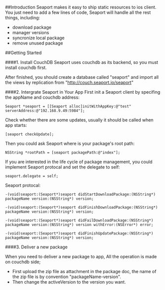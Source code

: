 ##Introduction
Seaport makes it easy to ship static resources to ios client. You just need to add a few lines of code, Seaport will handle all the rest things, including:

* download package
* manager versions
* syncronize local package
* remove unused package



##Getting Started

####1. Install CouchDB
Seaport uses couchdb as its backend, so you must install couchdb first. 

After finished, you should create a database called "seaport" and import all the views by replication from "http://couch.seaport.io/seaport"

####2. Intergrate Seaport in Your App
First init a Seaport client by specifing the appName and couchdb address:

	Seaport *seaport = [[Seaport alloc]initWithAppKey:@"test" serverAddress:@"192.168.9.49:5984"];
	
Check whether there are some updates, usually it should be called when app starts:

	[seaport checkUpdate];
	
Then you could ask Seaport where is your package's root path:

	NSString *rootPath = [seaport packagePath:@"index"];
	
If you are interested in the life cycle of package management, you could implement Seaport protocal and set the delegate to self:

	seaport.delegate = self;


Seaport protocal:

	-(void)seaport:(Seaport*)seaport didStartDownloadPackage:(NSString*) packageName version:(NSString*) version;
	
	-(void)seaport:(Seaport*)seaport didFinishDownloadPackage:(NSString*) packageName version:(NSString*) version;
	
	-(void)seaport:(Seaport*)seaport didFailDownloadPackage:(NSString*) packageName version:(NSString*) version withError:(NSError*) error;
	
	-(void)seaport:(Seaport*)seaport didFinishUpdatePackage:(NSString*) packageName version:(NSString*) version;	


####3. Deliver a new package

When you need to deliver a new package to app, All the operation is made on couchdb side;

* First upload the zip file as attachment in the package doc, the name of  the zip file is by convention "packageName-version".
* Then change the activeVersion to the version you want.

